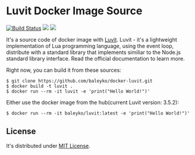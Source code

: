 # Luvit Docker Image Source

[![Build Status](https://travis-ci.org/baleyko/docker-luvit.png?branch=master)](https://travis-ci.org/baleyko/docker-luvit)
[![](https://images.microbadger.com/badges/image/baleyko/luvit.svg)](https://microbadger.com/images/baleyko/luvit "Get your own image badge on microbadger.com")
[![](https://images.microbadger.com/badges/version/baleyko/luvit.svg)](https://microbadger.com/images/baleyko/luvit "Get your own version badge on microbadger.com")

It's a source code of docker image with [Luvit](https://luvit.io/).
Luvit - it's a lightweight implementation of Lua programming language, using the event loop, distribute with a standard library that implements similiar to the Node.js standard library interface.
Read the official documentation to learn more.

Right now, you can build it from these sources:

```shell
$ git clone https://github.com/baleyko/docker-luvit.git
$ docker build -t luvit .
$ docker run --rm -it luvit -e 'print("Hello World!")'
```

Either use the docker image from the hub(current Luvit version: 3.5.2):

```shell
$ docker run --rm -it baleyko/luvit:latest -e 'print("Hello World!")'
```

## License
  
It's distributed under [MIT License](LICENSE).
